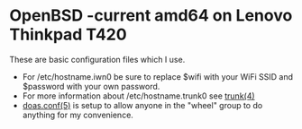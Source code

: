 # OpenBSD -current amd64 on Lenovo Thinkpad T420

These are basic configuration files which I use.

* For /etc/hostname.iwn0 be sure to replace $wifi with your WiFi SSID and $password with your own password.
* For more information about /etc/hostname.trunk0 see [trunk(4)](http://man.openbsd.org/trunk)
* [doas.conf(5)](http://man.openbsd.org/doas.conf) is setup to allow anyone in the "wheel" group to do anything for my convenience.
